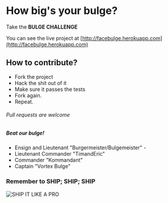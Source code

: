 # How big's your bulge?
Take the **BULGE CHALLENGE**

You can see the live project at [http://facebulge.herokuapp.com](http://facebulge.herokuapp.com)

## How to contribute?
* Fork the project
* Hack the shit out of it
* Make sure it passes the tests
* Fork again.
* Repeat.

###### Pull requests are welcome

##### Beat our bulge!
* Ensign and Lieutenant "Burgermeister/Bulgemeister" - 
* Lieutenant Commander  "TimandEric"
* Commander "Kommandant"
* Captain "Vortex Bulge"

### Remember to SHIP; SHIP; SHIP
![SHIP IT LIKE A PRO](http://i.imgur.com/SrAsR.jpg)
